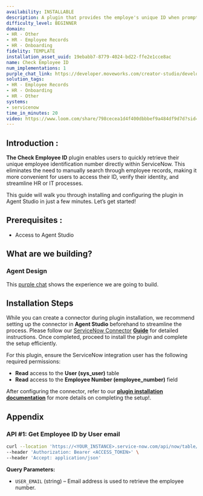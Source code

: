 ```yaml
---
availability: INSTALLABLE
description: A plugin that provides the employe's unique ID when prompted.
difficulty_level: BEGINNER
domain:
- HR - Other
- HR - Employee Records
- HR - Onboarding
fidelity: TEMPLATE
installation_asset_uuid: 19ebabb7-8779-4024-bd22-ffe2e1cce8ac
name: Check Employee ID
num_implementations: 1
purple_chat_link: https://developer.moveworks.com/creator-studio/developer-tools/purple-chat/?conversation=%7B%22startTimestamp%22%3A%2211%3A43+AM%22%2C%22messages%22%3A%5B%7B%22role%22%3A%22user%22%2C%22parts%22%3A%5B%7B%22richText%22%3A%22Can+you+tell+me+my+employee+ID%3F%22%7D%5D%7D%2C%7B%22role%22%3A%22assistant%22%2C%22parts%22%3A%5B%7B%22reasoningSteps%22%3A%5B%7B%22status%22%3A%22success%22%2C%22richText%22%3A%22%3Cp%3E%E2%9C%85+Working+on+%3Cb%3ETell+Me+Employee+ID%3C%2Fb%3E%3Cbr%3E%E2%8F%B3+Calling+Plugin+%3Cb%3ECheck+Employee+ID%3C%2Fb%3E%3C%2Fp%3E%22%7D%5D%7D%2C%7B%22richText%22%3A%22Certainly%21+Your+employee+ID+is+%3Cb%3E12345%3C%2Fb%3E.+Is+there+anything+else+you+need+help+with%3F%22%7D%5D%7D%5D%7D
solution_tags:
- HR - Employee Records
- HR - Onboarding
- HR - Other
systems:
- servicenow
time_in_minutes: 20
video: https://www.loom.com/share/798cecea1d4f400dbbbef9a484df9d7d?sid=22ec6eaa-80f0-4946-8783-a23a002ca824
---
```


## **Introduction :**

**The Check Employee ID** plugin enables users to quickly retrieve their unique employee identification number directly within ServiceNow. This eliminates the need to manually search through employee records, making it more convenient for users to access their ID, verify their identity, and streamline HR or IT processes.

This guide will walk you through installing and configuring the plugin in Agent Studio in just a few minutes. Let’s get started!

## **Prerequisites :**

- Access to Agent Studio

## **What are we building?**

### **Agent Design**

This [purple chat](https://developer.moveworks.com/creator-studio/developer-tools/purple-chat/?conversation=%7B%22startTimestamp%22%3A%2211%3A43+AM%22%2C%22messages%22%3A%5B%7B%22role%22%3A%22user%22%2C%22parts%22%3A%5B%7B%22richText%22%3A%22Can+you+tell+me+my+employee+ID%3F%22%7D%5D%7D%2C%7B%22role%22%3A%22assistant%22%2C%22parts%22%3A%5B%7B%22reasoningSteps%22%3A%5B%7B%22status%22%3A%22success%22%2C%22richText%22%3A%22%3Cp%3E%E2%9C%85+Working+on+%3Cb%3ETell+Me+Employee+ID%3C%2Fb%3E%3Cbr%3E%E2%8F%B3+Calling+Plugin+%3Cb%3ECheck+Employee+ID%3C%2Fb%3E%3C%2Fp%3E%22%7D%5D%7D%2C%7B%22richText%22%3A%22Certainly%21+Your+employee+ID+is+%3Cb%3E12345%3C%2Fb%3E.+Is+there+anything+else+you+need+help+with%3F%22%7D%5D%7D%5D%7D) shows the experience we are going to build.

## **Installation Steps**

While you can create a connector during plugin installation, we recommend setting up the connector in **Agent Studio** beforehand to streamline the process. Please follow our [ServiceNow Connector](https://developer.moveworks.com/marketplace/package/?id=servicenow&hist=home%2Cbrws#how-to-implement) [**Guide**](https://developer.moveworks.com/marketplace/package/?id=salesforce&hist=home%2Cbrws#how-to-implement) for detailed instructions. Once completed, proceed to install the plugin and complete the setup efficiently.

For this plugin, ensure the ServiceNow integration user has the following required permissions:

- **Read** access to the **User (sys_user)** table
- **Read** access to the **Employee Number (employee_number)** field

After configuring the connector, refer to our [**plugin installation documentation**](https://help.moveworks.com/docs/ai-agent-marketplace-installation) for more details on completing the setup!.

## **Appendix**

### **API #1: Get Employee ID by User email**

```bash
curl --location 'https://<YOUR_INSTANCE>.service-now.com/api/now/table/sys_user?sysparm_query=email%3D<USER_EMAIL>&sysparm_fields=name%2Cemail%2Cemployee_number' \
--header 'Authorization: Bearer <ACCESS_TOKEN>' \
--header 'Accept: application/json' 
```

**Query Parameters:**

- `USER_EMAIL` (string) – Email address is used to retrieve the employee number.